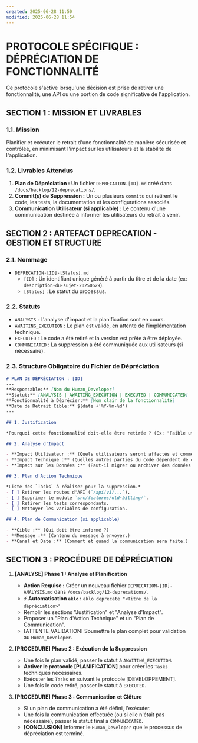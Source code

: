 ```yaml
---
created: 2025-06-28 11:50
modified: 2025-06-28 11:54
---
```

# PROTOCOLE SPÉCIFIQUE : DÉPRÉCIATION DE FONCTIONNALITÉ

Ce protocole s'active lorsqu'une décision est prise de retirer une fonctionnalité, une API ou une portion de code significative de l'application.

## SECTION 1 : MISSION ET LIVRABLES

### 1.1. Mission

Planifier et exécuter le retrait d'une fonctionnalité de manière sécurisée et contrôlée, en minimisant l'impact sur les utilisateurs et la stabilité de l'application.

### 1.2. Livrables Attendus

1.  **Plan de Dépréciation :** Un fichier `DEPRECATION-[ID].md` créé dans `/docs/backlog/12-deprecations/`.
2.  **Commit(s) de Suppression :** Un ou plusieurs `commits` qui retirent le code, les tests, la documentation et les configurations associés.
3.  **Communication Utilisateur (si applicable) :** Le contenu d'une communication destinée à informer les utilisateurs du retrait à venir.

## SECTION 2 : ARTEFACT DEPRECATION - GESTION ET STRUCTURE

### 2.1. Nommage

-   `DEPRECATION-[ID]-[Status].md`
    -   `[ID]` : Un identifiant unique généré à partir du titre et de la date (ex: `description-du-sujet-20250629`).
    -   `[Status]` : Le statut du processus.

### 2.2. Statuts

-   `ANALYSIS` : L'analyse d'impact et la planification sont en cours.
-   `AWAITING_EXECUTION` : Le plan est validé, en attente de l'implémentation technique.
-   `EXECUTED` : Le code a été retiré et la version est prête à être déployée.
-   `COMMUNICATED` : La suppression a été communiquée aux utilisateurs (si nécessaire).

### 2.3. Structure Obligatoire du Fichier de Dépréciation

```markdown
# PLAN DE DÉPRÉCIATION : [ID]
---
**Responsable:** [Nom du Human_Developer]
**Statut:** [ANALYSIS | AWAITING_EXECUTION | EXECUTED | COMMUNICATED]
**Fonctionnalité à Déprécier:** [Nom clair de la fonctionnalité]
**Date de Retrait Cible:** $(date +'%Y-%m-%d')
---

## 1. Justification

*Pourquoi cette fonctionnalité doit-elle être retirée ? (Ex: "Faible utilisation", "Remplacée par une nouvelle version", "Coût de maintenance trop élevé", "Risque de sécurité").*

## 2. Analyse d'Impact

- **Impact Utilisateur :** (Quels utilisateurs seront affectés et comment ?)
- **Impact Technique :** (Quelles autres parties du code dépendent de cette fonctionnalité ?)
- **Impact sur les Données :** (Faut-il migrer ou archiver des données ?)

## 3. Plan d'Action Technique

*Liste des `Tasks` à réaliser pour la suppression.*
- [ ] Retirer les routes d'API (`/api/v1/...`).
- [ ] Supprimer le module `src/features/old-billing/`.
- [ ] Retirer les tests correspondants.
- [ ] Nettoyer les variables de configuration.

## 4. Plan de Communication (si applicable)

- **Cible :** (Qui doit être informé ?)
- **Message :** (Contenu du message à envoyer.)
- **Canal et Date :** (Comment et quand la communication sera faite.)
```

## SECTION 3 : PROCÉDURE DE DÉPRÉCIATION

1.  **[ANALYSE] Phase 1 : Analyse et Planification**
      - **Action Requise :** Créer un nouveau fichier `DEPRECATION-[ID]-ANALYSIS.md` dans `/docs/backlog/12-deprecations/`.
      - **⚡ Automatisation `aklo` :** `aklo deprecate "<Titre de la dépréciation>"`
      - Remplir les sections "Justification" et "Analyse d'Impact".
      - Proposer un "Plan d'Action Technique" et un "Plan de Communication".
      - [ATTENTE\_VALIDATION] Soumettre le plan complet pour validation au `Human_Developer`.

2.  **[PROCEDURE] Phase 2 : Exécution de la Suppression**
      - Une fois le plan validé, passer le statut à `AWAITING_EXECUTION`.
      - **Activer le protocole [PLANIFICATION]** pour créer les `Tasks` techniques nécessaires.
      - Exécuter les `Tasks` en suivant le protocole [DEVELOPPEMENT].
      - Une fois le code retiré, passer le statut à `EXECUTED`.

3.  **[PROCEDURE] Phase 3 : Communication et Clôture**
      - Si un plan de communication a été défini, l'exécuter.
      - Une fois la communication effectuée (ou si elle n'était pas nécessaire), passer le statut final à `COMMUNICATED`.
      - **[CONCLUSION]** Informer le `Human_Developer` que le processus de dépréciation est terminé.
